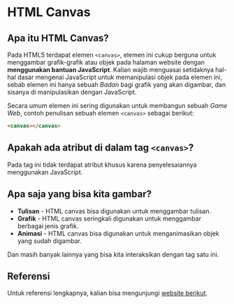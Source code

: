 # HTML Canvas

## Apa itu HTML Canvas?

Pada HTML5 terdapat elemen `<canvas>`, elemen ini cukup berguna untuk menggambar grafik-grafik atau objek pada halaman website dengan **menggunakan bantuan JavaScript**. Kalian wajib menguasai setidaknya hal-hal dasar mengenai JavaScript untuk memanipulasi objek pada elemen ini, sebab elemen ini hanya sebuah _Badan_ bagi grafik yang akan digambar, dan sisanya di manipulasikan dengan JavaScript.

Secara umum elemen ini sering digunakan untuk membangun sebuah _Game Web_, contoh penulisan sebuah elemen `<canvas>` sebagai berikut: 

```html
<canvas></canvas>
```

## Apakah ada atribut di dalam tag `<canvas>`?

Pada tag ini tidak terdapat atribut khusus karena penyelesaiannya menggunakan JavaScript.

## Apa saja yang bisa kita gambar?

-   **Tulisan** - HTML canvas bisa digunakan untuk menggambar tulisan.
-   **Grafik** - HTML canvas seringkali digunakan untuk menggambar berbagai jenis grafik.
-   **Animasi** - HTML canvas bisa digunakan untuk menganimasikan objek yang sudah digambar.

Dan masih banyak lainnya yang bisa kita interaksikan dengan tag satu ini.

## Referensi

Untuk referensi lengkapnya, kalian bisa mengunjungi [website berikut](https://www.w3schools.com/html/html5_canvas.asp).
